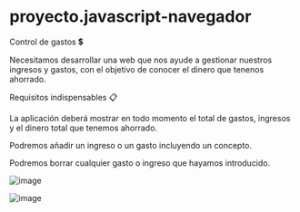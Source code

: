 # proyecto.javascript-navegador

Control de gastos 💲

Necesitamos desarrollar una web que nos ayude a gestionar nuestros ingresos y gastos, con el objetivo de conocer el dinero que tenenos ahorrado.

Requisitos indispensables 📋

La aplicación deberá mostrar en todo momento el total de gastos, ingresos y el dinero total que tenemos ahorrado.

Podremos añadir un ingreso o un gasto incluyendo un concepto.

Podremos borrar cualquier gasto o ingreso que hayamos introducido.


![image](https://user-images.githubusercontent.com/113195224/206876668-ef7ecec0-873a-4414-98a3-eeb5670cc7e0.png)


![image](https://user-images.githubusercontent.com/113195224/206876643-0e5590da-e21f-4db4-9152-8af35121e6b3.png)


